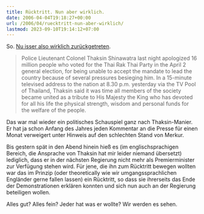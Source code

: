 ```yaml
---
title: Rücktritt. Nun aber wirklich.
date: 2006-04-04T19:18:27+00:00
url: /2006/04/ruecktritt-nun-aber-wirklich/
lastmod: 2023-09-10T19:14:12+07:00
---
```

So. [Nu isser also wirklich zurückgetreten][1].

> Police Lieutenant Colonel Thaksin Shinawatra last night apologized 16 million people who voted for the Thai Rak Thai Party in the April 2 general election, for being unable to accept the mandate to lead the country because of several pressures besieging him. In a 15-minute televised address to the nation at 8.30 p.m. yesterday via the TV Pool of Thailand, Thaksin said it was time all members of the society became united as a tribute to His Majesty the King who has devoted for all his life the physical strength, wisdom and personal funds for the welfare of the people.

Das war mal wieder ein politisches Schauspiel ganz nach Thaksin-Manier. Er hat ja schon Anfang des Jahres jeden Kommentar an die Presse für einen Monat verweigert unter Hinweis auf den schlechten Stand von Merkur.

Bis gestern spät in den Abend hinein hieß es (im englischsprachigen Bereich, die Ansprache von Thaksin hat mir leider niemand übersetzt) lediglich, dass er in der nächsten Regierung nicht mehr als Premierminister zur Verfügung stehen wird. Für jene, die ihn zum Rücktritt bewegen wollten war das im Prinzip (oder theoretically wie wir umgangssprachlichen Engländer gerne fallen lassen) ein Rücktritt, so dass sie ihrerseits das Ende der Demonstrationen erklären konnten und sich nun auch an der Regierung beteiligen wollen.

Alles gut? Alles fein? Jeder hat was er wollte? Wir werden es sehen.

 [1]: http://thainews.prd.go.th/newsenglish/previewnews.php?news_id=254904050011
